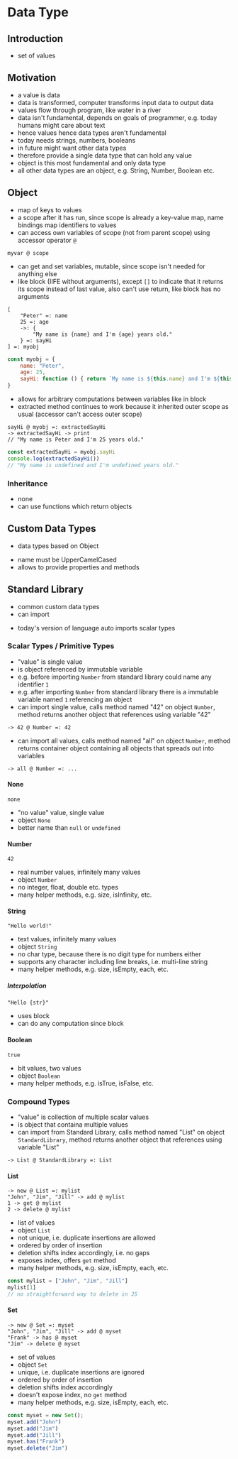 # Data Type



## Introduction

- set of values



## Motivation

- a value is data
- data is transformed, computer transforms input data to output data
- values flow through program, like water in a river
- data isn't fundamental, depends on goals of programmer, e.g. today humans might care about text
- hence values hence data types aren't fundamental
- today needs strings, numbers, booleans
- in future might want other data types
- therefore provide a single data type that can hold any value
- object is this most fundamental and only data type
- all other data types are an object, e.g. String, Number, Boolean etc.



## Object

- map of keys to values
- a scope after it has run, since scope is already a key-value map, name bindings map identifiers to values
- can access own variables of scope (not from parent scope) using accessor operator `@`

```
myvar @ scope
```

- can get and set variables, mutable, since scope isn't needed for anything else
- like block (IIFE without arguments), except `[]` to indicate that it returns its scope instead of last value, also can't use return, like block has no arguments

```
[
    "Peter" =: name
    25 =: age
    ->: {
        "My name is {name} and I'm {age} years old."
    } =: sayHi
] =: myobj
```

```js
const myobj = {
    name: "Peter",
    age: 25,
    sayHi: function () { return `My name is ${this.name} and I'm ${this.age} years old.` }
}
```

- allows for arbitrary computations between variables like in block
- extracted method continues to work because it inherited outer scope as usual (accessor can't access outer scope)

```
sayHi @ myobj =: extractedSayHi
-> extractedSayHi -> print
// "My name is Peter and I'm 25 years old."
```

```js
const extractedSayHi = myobj.sayHi
console.log(extractedSayHi())
// "My name is undefined and I'm undefined years old."
```

### Inheritance

- none
- can use functions which return objects
<!-- todo: how? What is inheritance? -->
<!-- todo:
type annotation just needs to allow to specify something like `extend`, such that compiler can check if returned object implements all properties of returned object of another function
-->



## Custom Data Types

- data types based on Object
<!-- todo: how? -->
- name must be UpperCamelCased
- allows to provide properties and methods



## Standard Library

- common custom data types
- can import
<!-- todo: how to implement infinitely many variables under the hood? e.g. numbers, strings -->
- today's version of language auto imports scalar types
<!-- todo: also compound types? -->

### Scalar Types / Primitive Types

- "value" is single value
- is object referenced by immutable variable
- e.g. before importing `Number` from standard library could name any identifier `1`
- e.g. after importing `Number` from standard library there is a immutable variable named `1` referencing an object
- can import single value, calls method named "42" on object `Number`, method returns another object that references using variable "42"

```
-> 42 @ Number =: 42
```

- can import all values, calls method named "all" on object `Number`, method returns container object containing all objects that spreads out into variables

```
-> all @ Number =: ...
```

#### None

```
none
```

- "no value" value, single value
- object `None`
- better name than `null` or `undefined`

#### Number

```
42
```

- real number values, infinitely many values
- object `Number`
- no integer, float, double etc. types
- many helper methods, e.g. size, isInfinity, etc.

#### String

```
"Hello world!"
```

- text values, infinitely many values
- object `String`
- no char type, because there is no digit type for numbers either
- supports any character including line breaks, i.e. multi-line string
- many helper methods, e.g. size, isEmpty, each, etc.

##### Interpolation

<!-- todo: how is that possible if "Hello XYZ" is an identifier for a variable? -->

```
"Hello {str}"
```

- uses block
- can do any computation since block

#### Boolean

```
true
```

- bit values, two values
- object `Boolean`
- many helper methods, e.g. isTrue, isFalse, etc.

### Compound Types

- "value" is collection of multiple scalar values
- is object that containa multiple values
- can import from Standard Library, calls method named "List" on object `StandardLibrary`, method returns another object that references using variable "List"

```
-> List @ StandardLibrary =: List
```

#### List

```
-> new @ List =: mylist
"John", "Jim", "Jill" -> add @ mylist
1 -> get @ mylist
2 -> delete @ mylist
```

- list of values
- object `List`
- not unique, i.e. duplicate insertions are allowed
- ordered by order of insertion
- deletion shifts index accordingly, i.e. no gaps
- exposes index, offers `get` method
- many helper methods, e.g. size, isEmpty, each, etc.

```js
const mylist = ["John", "Jim", "Jill"]
mylist[1]
// no straightforward way to delete in JS
```

#### Set

```
-> new @ Set =: myset
"John", "Jim", "Jill" -> add @ myset
"Frank" -> has @ myset
"Jim" -> delete @ myset
```

- set of values
- object `Set`
- unique, i.e. duplicate insertions are ignored
- ordered by order of insertion
- deletion shifts index accordingly
- doesn't expose index, no `get` method
- many helper methods, e.g. size, isEmpty, each, etc.

```js
const myset = new Set();
myset.add("John")
myset.add("Jim")
myset.add("Jill")
myset.has("Frank")
myset.delete("Jim")
```